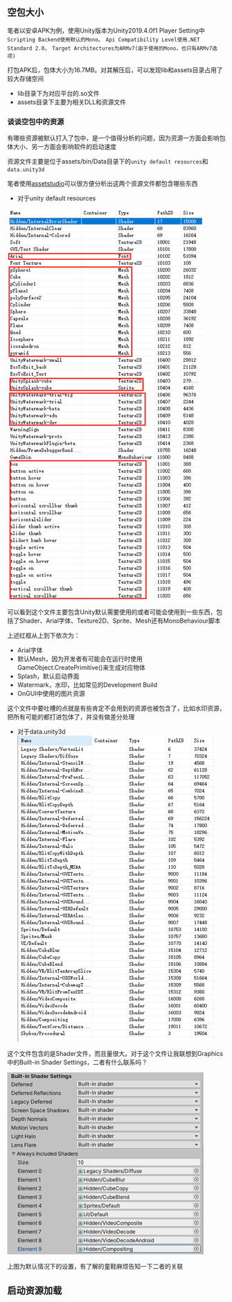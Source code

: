 ## 空包大小
笔者以安卓APK为例，使用Unity版本为Unity2019.4.0f1
Player Setting中``Scripting Backend使用默认的Mono``、 ``Api Compatibility Level使用.NET Standard 2.0``、 ``Target Architectures为ARMv7(由于使用的Mono，也只有ARMv7选项)``

打包APK后，包体大小为16.7MB。对其解压后，可以发现lib和assets目录占用了较大存储空间
- lib目录下为对应平台的.so文件
- assets目录下主要为相关DLL和资源文件

### 谈谈空包中的资源
有哪些资源被默认打入了包中，是一个值得分析的问题，因为资源一方面会影响包体大小、另一方面会影响软件的启动速度

资源文件主要是位于assets/bin/Data目录下的``unity default resources``和``data.unity3d``

笔者使用[assetstudio](https://github.com/Perfare/AssetStudio)可以很方便分析出这两个资源文件都包含哪些东西

- 对于unity default resources

![](https://raw.githubusercontent.com/iningwei/SelfPictureHost/master/Blog/20210126192332.png)

可以看到这个文件主要包含Unity默认需要使用的或者可能会使用到一些东西，包括了Shader、Arial字体、Texture2D、Sprite、Mesh还有MonoBehaviour脚本

上述红框从上到下依次为：
- Arial字体
- 默认Mesh，因为开发者有可能会在运行时使用GameObject.CreatePrimitive()来生成对应物体
- Splash，默认启动界面
- Watermark，水印，比如常见的Development Build
- OnGUI中使用的图片资源

这个文件中要吐槽的点就是有些肯定不会用到的资源也被包含了，比如水印资源，把所有可能的都打进包体了，并没有做差分处理

- 对于data.unity3d
![](https://raw.githubusercontent.com/iningwei/SelfPictureHost/master/Blog/20210126200015.png)

这个文件包含的是Shader文件，而且量很大。对于这个文件让我联想到Graphics中的Built-in Shader Settings，二者有什么联系吗？

![](https://raw.githubusercontent.com/iningwei/SelfPictureHost/master/Blog/20210126200221.png)

上图为默认情况下的设置，有了解的童鞋麻烦告知一下二者的关联

## 启动资源加载